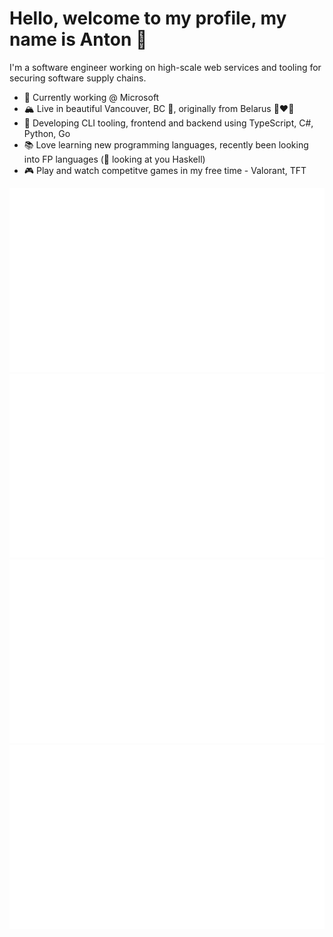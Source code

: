 # Hello, welcome to my profile, my name is Anton 👋

I'm a software engineer working on high-scale web services and tooling for securing software supply chains.

- 🏢 Currently working @ Microsoft
- 🏔️ Live in beautiful Vancouver, BC 🍁, originally from Belarus 🤍❤️🤍
- 🔨 Developing CLI tooling, frontend and backend using TypeScript, C#, Python, Go
- 📚 Love learning new programming languages, recently been looking into FP languages (👀 looking at you Haskell)
- 🎮 Play and watch competitve games in my free time - Valorant, TFT

![](https://raw.githubusercontent.com/ByAgenT/github-stats/master/generated/languages.svg#gh-dark-mode-only)
![](https://raw.githubusercontent.com/ByAgenT/github-stats/master/generated/languages.svg#gh-light-mode-only)
![](https://raw.githubusercontent.com/ByAgenT/github-stats/master/generated/overview.svg#gh-dark-mode-only)
![](https://raw.githubusercontent.com/ByAgenT/github-stats/master/generated/overview.svg#gh-light-mode-only)
